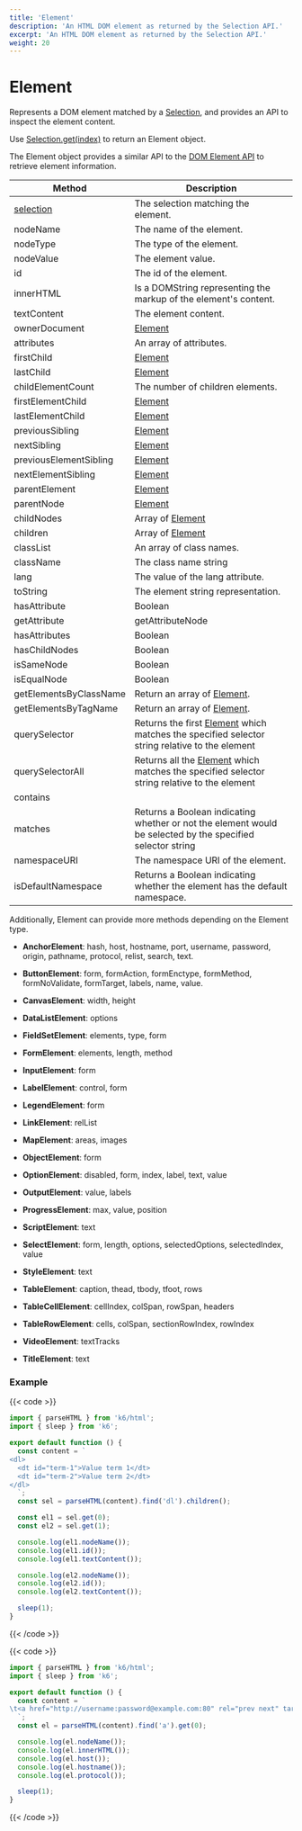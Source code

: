 ```yaml
---
title: 'Element'
description: 'An HTML DOM element as returned by the Selection API.'
excerpt: 'An HTML DOM element as returned by the Selection API.'
weight: 20
---
```


# Element

Represents a DOM element matched by a [Selection](https://grafana.com/docs/k6/<K6_VERSION>/javascript-api/k6-html/selection),
and provides an API to inspect the element content.

Use [Selection.get(index)](https://grafana.com/docs/k6/<K6_VERSION>/javascript-api/k6-html/selection/selection-get) to return an Element object.

The Element object provides a similar API to the [DOM Element API](https://developer.mozilla.org/en-US/Web/API/Element) to retrieve element information.

| Method                 | Description                                                                                                                                                              |
| ---------------------- | ------------------------------------------------------------------------------------------------------------------------------------------------------------------------ |
| [selection](https://grafana.com/docs/k6/<K6_VERSION>/javascript-api/k6-html/element/element-selection) | The selection matching the element.                                                                                                                       |
| nodeName               | The name of the element.                                                                                                                                                 |
| nodeType               | The type of the element.                                                                                                                                                 |
| nodeValue              | The element value.                                                                                                                                                       |
| id                     | The id of the element.                                                                                                                                                   |
| innerHTML              | Is a DOMString representing the markup of the element's content.                                                                                                         |
| textContent            | The element content.                                                                                                                                                     |
| ownerDocument          | [Element](https://grafana.com/docs/k6/<K6_VERSION>/javascript-api/k6-html/element)                                                                                       |
| attributes             | An array of attributes.                                                                                                                                                  |
| firstChild             | [Element](https://grafana.com/docs/k6/<K6_VERSION>/javascript-api/k6-html/element)                                                                                       |
| lastChild              | [Element](https://grafana.com/docs/k6/<K6_VERSION>/javascript-api/k6-html/element)                                                                                       |
| childElementCount      | The number of children elements.                                                                                                                                         |
| firstElementChild      | [Element](https://grafana.com/docs/k6/<K6_VERSION>/javascript-api/k6-html/element)                                                                                       |
| lastElementChild       | [Element](https://grafana.com/docs/k6/<K6_VERSION>/javascript-api/k6-html/element)                                                                                       |
| previousSibling        | [Element](https://grafana.com/docs/k6/<K6_VERSION>/javascript-api/k6-html/element)                                                                                       |
| nextSibling            | [Element](https://grafana.com/docs/k6/<K6_VERSION>/javascript-api/k6-html/element)                                                                                       |
| previousElementSibling | [Element](https://grafana.com/docs/k6/<K6_VERSION>/javascript-api/k6-html/element)                                                                                       |
| nextElementSibling     | [Element](https://grafana.com/docs/k6/<K6_VERSION>/javascript-api/k6-html/element)                                                                                       |
| parentElement          | [Element](https://grafana.com/docs/k6/<K6_VERSION>/javascript-api/k6-html/element)                                                                                       |
| parentNode             | [Element](https://grafana.com/docs/k6/<K6_VERSION>/javascript-api/k6-html/element)                                                                                       |
| childNodes             | Array of [Element](https://grafana.com/docs/k6/<K6_VERSION>/javascript-api/k6-html/element)                                                                              |
| children               | Array of [Element](https://grafana.com/docs/k6/<K6_VERSION>/javascript-api/k6-html/element)                                                                              |
| classList              | An array of class names.                                                                                                                                                 |
| className              | The class name string                                                                                                                                                    |
| lang                   | The value of the lang attribute.                                                                                                                                         |
| toString               | The element string representation.                                                                                                                                       |
| hasAttribute           | Boolean                                                                                                                                                                  |
| getAttribute           | getAttributeNode                                                                                                                                                         |
| hasAttributes          | Boolean                                                                                                                                                                  |
| hasChildNodes          | Boolean                                                                                                                                                                  |
| isSameNode             | Boolean                                                                                                                                                                  |
| isEqualNode            | Boolean                                                                                                                                                                  |
| getElementsByClassName | Return an array of [Element](https://grafana.com/docs/k6/<K6_VERSION>/javascript-api/k6-html/element).                                                                   |
| getElementsByTagName   | Return an array of [Element](https://grafana.com/docs/k6/<K6_VERSION>/javascript-api/k6-html/element).                                                                   |
| querySelector          | Returns the first [Element](https://grafana.com/docs/k6/<K6_VERSION>/javascript-api/k6-html/element) which matches the specified selector string relative to the element |
| querySelectorAll       | Returns all the [Element](https://grafana.com/docs/k6/<K6_VERSION>/javascript-api/k6-html/element) which matches the specified selector string relative to the element   |
| contains               |                                                                                                                                                                          |
| matches                | Returns a Boolean indicating whether or not the element would be selected by the specified selector string                                                               |
| namespaceURI           | The namespace URI of the element.                                                                                                                                        |
| isDefaultNamespace     | Returns a Boolean indicating whether the element has the default namespace.                                                                                              |

Additionally, Element can provide more methods depending on the Element type.

- **AnchorElement**: hash, host, hostname, port, username, password, origin, pathname, protocol, relist, search, text.

- **ButtonElement**: form, formAction, formEnctype, formMethod, formNoValidate, formTarget, labels, name, value.

- **CanvasElement**: width, height

- **DataListElement**: options

- **FieldSetElement**: elements, type, form

- **FormElement**: elements, length, method

- **InputElement**: form

- **LabelElement**: control, form

- **LegendElement**: form

- **LinkElement**: relList

- **MapElement**: areas, images

- **ObjectElement**: form

- **OptionElement**: disabled, form, index, label, text, value

- **OutputElement**: value, labels

- **ProgressElement**: max, value, position

- **ScriptElement**: text

- **SelectElement**: form, length, options, selectedOptions, selectedIndex, value

- **StyleElement**: text

- **TableElement**: caption, thead, tbody, tfoot, rows

- **TableCellElement**: cellIndex, colSpan, rowSpan, headers

- **TableRowElement**: cells, colSpan, sectionRowIndex, rowIndex

- **VideoElement**: textTracks

- **TitleElement**: text

### Example

{{< code >}}

```javascript
import { parseHTML } from 'k6/html';
import { sleep } from 'k6';

export default function () {
  const content = `
<dl>
  <dt id="term-1">Value term 1</dt>
  <dt id="term-2">Value term 2</dt>
</dl>
  `;
  const sel = parseHTML(content).find('dl').children();

  const el1 = sel.get(0);
  const el2 = sel.get(1);

  console.log(el1.nodeName());
  console.log(el1.id());
  console.log(el1.textContent());

  console.log(el2.nodeName());
  console.log(el2.id());
  console.log(el2.textContent());

  sleep(1);
}
```

{{< /code >}}

{{< code >}}

```javascript
import { parseHTML } from 'k6/html';
import { sleep } from 'k6';

export default function () {
  const content = `
\t<a href="http://username:password@example.com:80" rel="prev next" target="_self" type="rare" accesskey="q" hreflang="en-US" media="print">6</a>
  `;
  const el = parseHTML(content).find('a').get(0);

  console.log(el.nodeName());
  console.log(el.innerHTML());
  console.log(el.host());
  console.log(el.hostname());
  console.log(el.protocol());

  sleep(1);
}
```

{{< /code >}}
